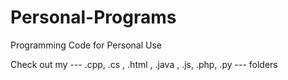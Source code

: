 # Personal-Programs
Programming Code for Personal Use

Check out my --- .cpp, .cs , .html , .java , .js, .php, .py  --- folders
